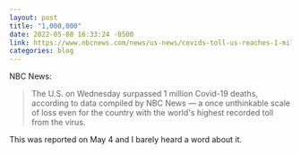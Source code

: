 ```yaml
---
layout: post
title: "1,000,000"
date: 2022-05-08 16:33:24 -0500
link: https://www.nbcnews.com/news/us-news/covids-toll-us-reaches-1-million-deaths-unfathomable-number-rcna22105
categories: blog
---
```

NBC News:

>The U.S. on Wednesday surpassed 1 million Covid-19 deaths, according to data compiled by NBC News — a once unthinkable scale of loss even for the country with the world's highest recorded toll from the virus.

This was reported on May 4 and I barely heard a word about it. 